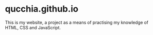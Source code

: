 # qucchia.github.io
This is my website, a project as a means of practising my knowledge of HTML, CSS and JavaScript.
